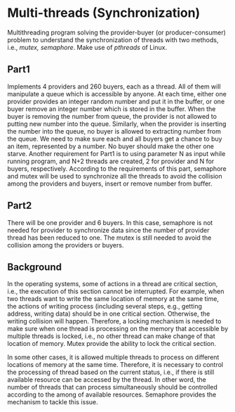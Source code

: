 # Multi-threads (Synchronization)
Multithreading program solving the provider-buyer (or producer-consumer) problem to understand the synchronization
of threads with two methods, i.e., *mutex, semaphore*. Make use of *pthreads* of Linux. 

## Part1
Implements 4 providers and 260 buyers, each as a thread. All of them willmanipulate a queue which is accessible by anyone. At each time, either one provider provides an integerrandom number and put it in the buffer, or one buyer remove an integer number which is stored in thebuffer. When the buyer is removing the number from queue, the provider is not allowed to putting newnumber into the queue. Similarly, when the provider is inserting the number into the queue, no buyer isallowed to extracting number from the queue. We need to make sure each and all buyers get a chance tobuy an item, represented by a number. No buyer should make the other one starve. Another requirementfor Part1 is to using parameter N as input while running program, and N+2 threads are created, 2 forprovider and N for buyers, respectively. According to the requirements of this part, semaphore and mutexwill be used to synchronize all the threads to avoid the collision among the providers and buyers, insertor remove number from buffer.


## Part2
There will be one provider and 6 buyers. In this case, semaphore is not needed for provider tosynchronize data since the number of provider thread has been reduced to one. The mutex is still neededto avoid the collision among the providers or buyers.

## BackgroundIn the operating systems, some of actions in a thread are critical section, i.e., the execution of this sectioncannot be interrupted. For example, when two threads want to write the same location of memory at thesame time, the actions of writing process (including several steps, e.g., getting address, writing data)should be in one critical section. Otherwise, the writing collision will happen. Therefore, a lockingmechanism is needed to make sure when one thread is processing on the memory that accessible bymultiple threads is locked, i.e., no other thread can make change of that location of memory. Mutexprovide the ability to lock the critical section.
In some other cases, it is allowed multiple threads to process on different locations of memory at thesame time. Therefore, it is necessary to control the processing of thread based on the current status, i.e.,if there is still available resource can be accessed by the thread. In other word, the number of threads thatcan process simultaneously should be controlled according to the among of available resources.Semaphore provides the mechanism to tackle this issue.